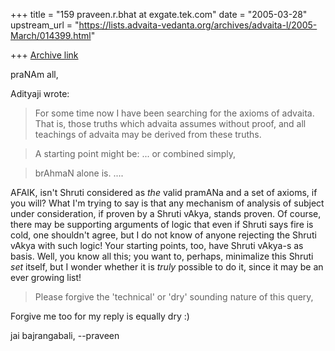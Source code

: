 +++
title = "159 praveen.r.bhat at exgate.tek.com"
date = "2005-03-28"
upstream_url = "https://lists.advaita-vedanta.org/archives/advaita-l/2005-March/014399.html"

+++
[Archive link](https://lists.advaita-vedanta.org/archives/advaita-l/2005-March/014399.html)

praNAm all,

Adityaji wrote:
> For some time now I have been searching for the axioms of advaita.
> That is, those truths which advaita assumes without proof, and all
> teachings of advaita may be derived from these truths.

> A starting point might be: 
> ...
> or combined simply, 

> brAhmaN alone is.
....

AFAIK, isn't Shruti considered as *the* valid pramANa and a set of axioms,
if you will? What I'm trying to say is that any mechanism of analysis of
subject under consideration, if proven by a Shruti vAkya, stands proven. Of
course, there may be supporting arguments of logic that even if Shruti says
fire is cold, one shouldn't agree, but I do not know of anyone rejecting the
Shruti vAkya with such logic! Your starting points, too, have Shruti vAkya-s
as basis. Well, you know all this;  you want to, perhaps, minimalize this
Shruti *set* itself, but I wonder whether it is *truly* possible to do it,
since it may be an ever growing list!

> Please forgive the 'technical' or 'dry' sounding nature of this query,

Forgive me too for my reply is equally dry :)

jai bajrangabali,
--praveen

